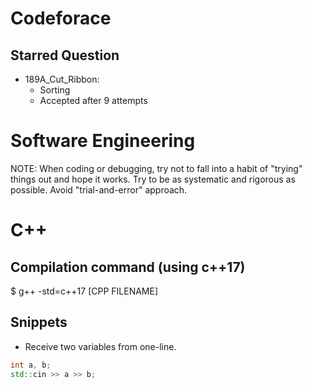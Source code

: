# Codeforace

## Starred Question
- 189A_Cut_Ribbon:
  - Sorting
  - Accepted after 9 attempts


# Software Engineering

NOTE: When coding or debugging, try not to fall into a habit of "trying" things out and hope it works. Try to be as systematic and rigorous as possible. Avoid "trial-and-error" approach.

# C++

## Compilation command (using c++17)
$ g++ -std=c++17 [CPP FILENAME]

## Snippets
- Receive two variables from one-line.
```c++
int a, b;
std::cin >> a >> b;
```


